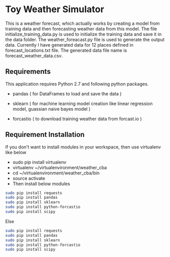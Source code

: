 # Toy Weather Simulator
This is a weather forecast, which actually works by creating a model from training data and then forecasting weather data from this model. The file initialize_training_data.py is used to initialize the training data and save it in the data folder. The weather_foreacast.py file is used to generate the output data. Currently I have generated data for 12 places defined in forecast_locations.txt file. The generated data file name is forecast_weather_data.csv.

## Requirements
This application requires Python 2.7 and following python packages.

* pandas ( for DataFrames to load and save the data )

* sklearn ( for machine learning model creation like linear regression model, guassian naive bayes model )

* forcastio ( to download training weather data from forcast.io )

## Requirement Installation
If you don't want to install modules in your workspace, then use virtualenv like below

* sudo pip install virtualenv
* virtualenv ~/virtualenvironment/weather_cba
* cd ~/virtualenvironment/weather_cba/bin
* source activate
* Then install below modules

```bash
sudo pip install requests
sudo pip install pandas
sudo pip install sklearn
sudo pip install python-forcastio
sudo pip install scipy
```

Else

```bash
sudo pip install requests
sudo pip install pandas
sudo pip install sklearn
sudo pip install python-forcastio
sudo pip install scipy
```
